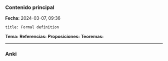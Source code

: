### Contenido principal

**Fecha:** 2024-03-07, 09:36

```ad-formal
title: Formal definition

```

**Tema:**
**Referencias:**
**Proposiciones:**
**Teoremas:**

---
### Anki

